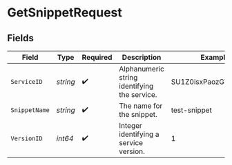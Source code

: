 # GetSnippetRequest


## Fields

| Field                                        | Type                                         | Required                                     | Description                                  | Example                                      |
| -------------------------------------------- | -------------------------------------------- | -------------------------------------------- | -------------------------------------------- | -------------------------------------------- |
| `ServiceID`                                  | *string*                                     | :heavy_check_mark:                           | Alphanumeric string identifying the service. | SU1Z0isxPaozGVKXdv0eY                        |
| `SnippetName`                                | *string*                                     | :heavy_check_mark:                           | The name for the snippet.                    | test-snippet                                 |
| `VersionID`                                  | *int64*                                      | :heavy_check_mark:                           | Integer identifying a service version.       | 1                                            |